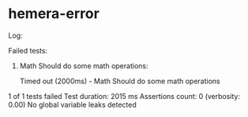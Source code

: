 # hemera-error

Log:

Failed tests:

  1) Math Should do some math operations:

      Timed out (2000ms) - Math Should do some math operations



1 of 1 tests failed
Test duration: 2015 ms
Assertions count: 0 (verbosity: 0.00)
No global variable leaks detected
